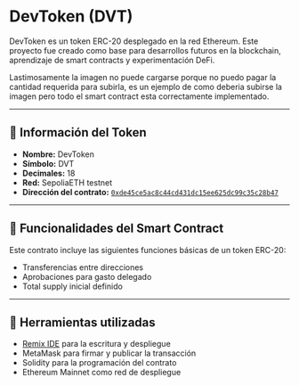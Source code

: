 # DevToken (DVT)

DevToken es un token ERC-20 desplegado en la red Ethereum. Este proyecto fue creado como base para desarrollos futuros en la blockchain, aprendizaje de smart contracts y experimentación DeFi.

Lastimosamente la imagen no puede cargarse porque no puedo pagar la cantidad requerida para subirla, es un ejemplo de como deberia subirse la imagen pero todo el smart contract esta correctamente implementado.

---

## 🧠 Información del Token

- **Nombre:** DevToken  
- **Símbolo:** DVT  
- **Decimales:** 18  
- **Red:** SepoliaETH testnet  
- **Dirección del contrato:** [`0xde45ce5ac8c44cd431dc15ee625dc99c35c28b47`](https://etherscan.io/token/0xde45ce5ac8c44cd431dc15ee625dc99c35c28b47)

---

## 📄 Funcionalidades del Smart Contract

Este contrato incluye las siguientes funciones básicas de un token ERC-20:

- Transferencias entre direcciones
- Aprobaciones para gasto delegado
- Total supply inicial definido

---

## 🔧 Herramientas utilizadas

- [Remix IDE](https://remix.ethereum.org/) para la escritura y despliegue
- MetaMask para firmar y publicar la transacción
- Solidity para la programación del contrato
- Ethereum Mainnet como red de despliegue
